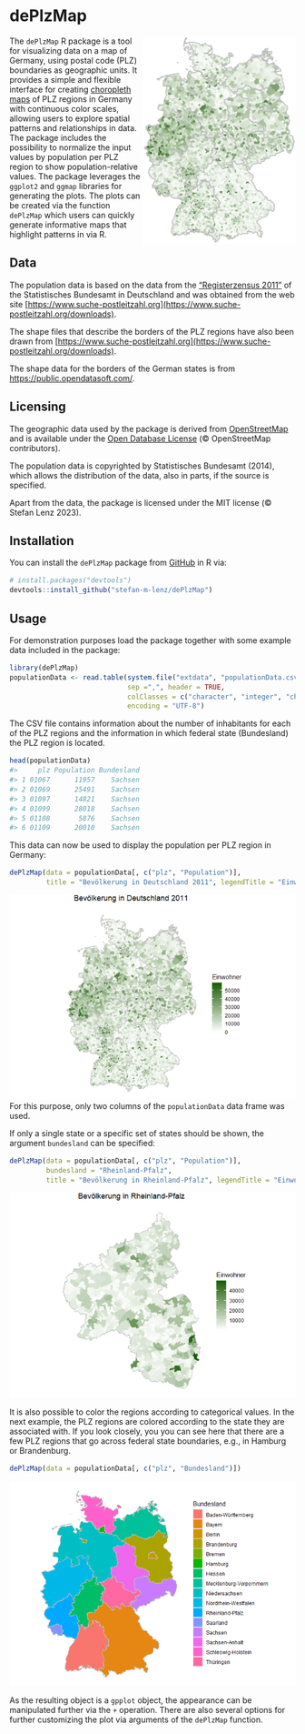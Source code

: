 
<!-- README.md is generated from README.Rmd. Please edit that file -->

# dePlzMap

<!-- badges: start -->
<!-- badges: end -->

<img src="man/figures/dePlzMap.png" width="270px" style="float:right" />

The `dePlzMap` R package is a tool for visualizing data on a map of
Germany, using postal code (PLZ) boundaries as geographic units. It
provides a simple and flexible interface for creating [choropleth
maps](https://en.wikipedia.org/wiki/Choropleth_map) of PLZ regions in
Germany with continuous color scales, allowing users to explore spatial
patterns and relationships in data. The package includes the possibility
to normalize the input values by population per PLZ region to show
population-relative values. The package leverages the `ggplot2` and
`ggmap` libraries for generating the plots. The plots can be created via
the function `dePlzMap` which users can quickly generate informative
maps that highlight patterns in via R.

## Data

The population data is based on the data from the [“Registerzensus
2011”](https://www.zensus2011.de/DE/Home/Aktuelles/DemografischeGrunddaten.html?nn=559100)
of the Statistisches Bundesamt in Deutschland and was obtained from the
web site
[https://www.suche-postleitzahl.org](https://www.suche-postleitzahl.org/downloads).

The shape files that describe the borders of the PLZ regions have also
been drawn from
[https://www.suche-postleitzahl.org](https://www.suche-postleitzahl.org/downloads).

The shape data for the borders of the German states is from
<https://public.opendatasoft.com/>.

## Licensing

The geographic data used by the package is derived from
[OpenStreetMap](https://www.openstreetmap.org/) and is available under
the [Open Database License](https://opendatacommons.org/licenses/odbl/)
(© OpenStreetMap contributors).

The population data is copyrighted by Statistisches Bundesamt (2014),
which allows the distribution of the data, also in parts, if the source
is specified.

Apart from the data, the package is licensed under the MIT license (©
Stefan Lenz 2023).

## Installation

You can install the `dePlzMap` package from
[GitHub](https://github.com/) in R via:

``` r
# install.packages("devtools")
devtools::install_github("stefan-m-lenz/dePlzMap")
```

## Usage

For demonstration purposes load the package together with some example
data included in the package:

``` r
library(dePlzMap)
populationData <- read.table(system.file("extdata", "populationData.csv", package = "dePlzMap"),
                             sep =",", header = TRUE, 
                             colClasses = c("character", "integer", "character"),
                             encoding = "UTF-8")
```

The CSV file contains information about the number of inhabitants for
each of the PLZ regions and the information in which federal state
(Bundesland) the PLZ region is located.

``` r
head(populationData)
#>     plz Population Bundesland
#> 1 01067      11957    Sachsen
#> 2 01069      25491    Sachsen
#> 3 01097      14821    Sachsen
#> 4 01099      28018    Sachsen
#> 5 01108       5876    Sachsen
#> 6 01109      20010    Sachsen
```

This data can now be used to display the population per PLZ region in
Germany:

``` r
dePlzMap(data = populationData[, c("plz", "Population")],
         title = "Bevölkerung in Deutschland 2011", legendTitle = "Einwohner")
```

<img src="man/figures/README-PopulationDE-1.png" width="600px" /> For
this purpose, only two columns of the `populationData` data frame was
used.

If only a single state or a specific set of states should be shown, the
argument `bundesland` can be specified:

``` r
dePlzMap(data = populationData[, c("plz", "Population")],
         bundesland = "Rheinland-Pfalz",
         title = "Bevölkerung in Rheinland-Pfalz", legendTitle = "Einwohner")
```

<img src="man/figures/README-RLPPlot-1.png" width="600px" />

It is also possible to color the regions according to categorical
values. In the next example, the PLZ regions are colored according to
the state they are associated with. If you look closely, you you can see
here that there are a few PLZ regions that go across federal state
boundaries, e.g., in Hamburg or Brandenburg.

``` r
dePlzMap(data = populationData[, c("plz", "Bundesland")])
```

<img src="man/figures/README-BundeslaenderPlot-1.png" width="600px" />

As the resulting object is a `gpplot` object, the appearance can be
manipulated further via the `+` operation. There are also several
options for further customizing the plot via arguments of the `dePlzMap`
function.
